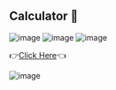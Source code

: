 ## Calculator 🧮

![image](https://img.shields.io/badge/HTML5-E34F26?style=for-the-badge&logo=html5&logoColor=white)
![image](https://img.shields.io/badge/CSS3-1572B6?style=for-the-badge&logo=css3&logoColor=white)
![image](https://img.shields.io/badge/JavaScript-323330?style=for-the-badge&logo=javascript&logoColor=F7DF1E)

👉<a href="https://larismaol.github.io/calculator/">Click Here</a>👈

![image](https://user-images.githubusercontent.com/115597015/221632806-3c443dda-72ed-4495-82e5-2617b57426e5.png)

